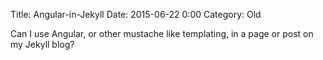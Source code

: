 Title: Angular-in-Jekyll
Date: 2015-06-22 0:00
Category: Old

Can I use Angular, or other mustache like templating, in a page or post on my Jekyll blog?
